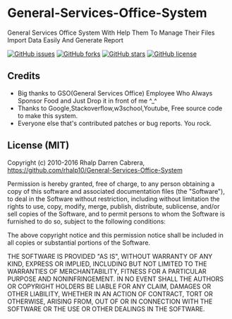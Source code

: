 # General-Services-Office-System
General Services Office System With Help Them To  Manage Their Files Import Data Easily And Generate Report

[![GitHub issues](https://img.shields.io/github/issues/rhalp10/General-Services-Office-System.svg)](https://github.com/rhalp10/General-Services-Office-System/issues)
[![GitHub forks](https://img.shields.io/github/forks/rhalp10/General-Services-Office-System.svg)](https://github.com/rhalp10/General-Services-Office-System/network)
[![GitHub stars](https://img.shields.io/github/stars/rhalp10/General-Services-Office-System.svg)](https://github.com/rhalp10/General-Services-Office-System/stargazers)
[![GitHub license](https://img.shields.io/badge/license-MIT-blue.svg)](https://raw.githubusercontent.com/rhalp10/General-Services-Office-System/master/LICENSE)
## Credits
- Big thanks to GSO(General Services Office) Employee Who Always Sponsor Food and Just Drop it in front of me ^_^
- Thanks to Google,Stackoverflow,w3school,Youtube, Free source code  to make this system.
- Everyone else that's contributed patches or bug reports. You rock.

## License (MIT)
Copyright (c) 2010-2016 Rhalp Darren Cabrera, https://github.com/rhalp10/General-Services-Office-System

Permission is hereby granted, free of charge, to any person obtaining
a copy of this software and associated documentation files (the
"Software"), to deal in the Software without restriction, including
without limitation the rights to use, copy, modify, merge, publish,
distribute, sublicense, and/or sell copies of the Software, and to
permit persons to whom the Software is furnished to do so, subject to
the following conditions:

The above copyright notice and this permission notice shall be
included in all copies or substantial portions of the Software.

THE SOFTWARE IS PROVIDED "AS IS", WITHOUT WARRANTY OF ANY KIND,
EXPRESS OR IMPLIED, INCLUDING BUT NOT LIMITED TO THE WARRANTIES OF
MERCHANTABILITY, FITNESS FOR A PARTICULAR PURPOSE AND
NONINFRINGEMENT. IN NO EVENT SHALL THE AUTHORS OR COPYRIGHT HOLDERS BE
LIABLE FOR ANY CLAIM, DAMAGES OR OTHER LIABILITY, WHETHER IN AN ACTION
OF CONTRACT, TORT OR OTHERWISE, ARISING FROM, OUT OF OR IN CONNECTION
WITH THE SOFTWARE OR THE USE OR OTHER DEALINGS IN THE SOFTWARE.
